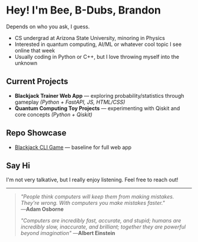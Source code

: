 # Hey! I'm Bee, B-Dubs, Brandon  
Depends on who you ask, I guess.

- CS undergrad at Arizona State University, minoring in Physics  
- Interested in quantum computing, AI/ML or whatever cool topic I see online that week  
- Usually coding in Python or C++, but I love throwing myself into the unknown  

## Current Projects  
- **Blackjack Trainer Web App** — exploring probability/statistics through gameplay *(Python + FastAPI, JS, HTML/CSS)*  
- **Quantum Computing Toy Projects** — experimenting with Qiskit and core concepts  *(Python + Qiskit)*

## Repo Showcase  
- [Blackjack CLI Game](https://github.com/Washington-Dev983/BlackJack-Trainer) — baseline for full web app  

## Say Hi  
I'm not very talkative, but I really enjoy listening. Feel free to reach out!

---

> *"People think computers will keep them from making mistakes. They're wrong. With computers you make mistakes faster."*  
> —**Adam Osborne**
>
> *"Computers are incredibly fast, accurate, and stupid; humans are incredibly slow, inaccurate, and brilliant; together they are powerful beyond imagination"*
> —**Albert Einstein**
